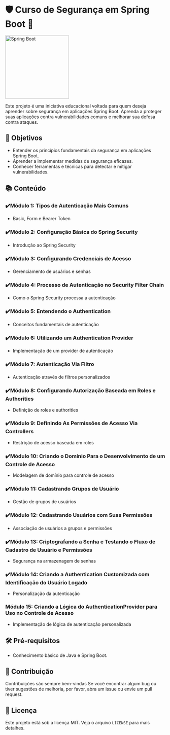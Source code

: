 # 🛡️ Curso de Segurança em Spring Boot 🚀

<img src="https://static-00.iconduck.com/assets.00/spring-icon-512x512-bdmpbhxj.png" alt="Spring Boot" width="200">

Este projeto é uma iniciativa educacional voltada para quem deseja aprender sobre segurança em aplicações Spring Boot. Aprenda a proteger suas aplicações contra vulnerabilidades comuns e melhorar sua defesa contra ataques.

## 🎯 Objetivos

- Entender os princípios fundamentais da segurança em aplicações Spring Boot.
- Aprender a implementar medidas de segurança eficazes.
- Conhecer ferramentas e técnicas para detectar e mitigar vulnerabilidades.

## 📚 Conteúdo

### ✔️Módulo 1: Tipos de Autenticação Mais Comuns
- Basic, Form e Bearer Token

### ✔️Módulo 2: Configuração Básica do Spring Security
- Introdução ao Spring Security

### ✔️Módulo 3: Configurando Credenciais de Acesso
- Gerenciamento de usuários e senhas

### ✔️Módulo 4: Processo de Autenticação no Security Filter Chain
- Como o Spring Security processa a autenticação

### ✔️Módulo 5: Entendendo o Authentication
- Conceitos fundamentais de autenticação

### ✔️Módulo 6: Utilizando um Authentication Provider
- Implementação de um provider de autenticação

### ✔️Módulo 7: Autenticação Via Filtro
- Autenticação através de filtros personalizados

### ✔️Módulo 8: Configurando Autorização Baseada em Roles e Authorities
- Definição de roles e authorities

### ✔️Módulo 9: Definindo As Permissões de Acesso Via Controllers
- Restrição de acesso baseada em roles

### ✔️Módulo 10: Criando o Domínio Para o Desenvolvimento de um Controle de Acesso
- Modelagem de domínio para controle de acesso

### ✔️Módulo 11: Cadastrando Grupos de Usuário
- Gestão de grupos de usuários

### ✔️Módulo 12: Cadastrando Usuários com Suas Permissões
- Associação de usuários a grupos e permissões

### ✔️Módulo 13: Criptografando a Senha e Testando o Fluxo de Cadastro de Usuário e Permissões
- Segurança na armazenagem de senhas

### ✔️Módulo 14: Criando a Authentication Customizada com Identificação do Usuário Logado
- Personalização da autenticação

### Módulo 15: Criando a Lógica do AuthenticationProvider para Uso no Controle de Acesso
- Implementação de lógica de autenticação personalizada

## 🛠️ Pré-requisitos

- Conhecimento básico de Java e Spring Boot.

## 🤝 Contribuição

Contribuições são sempre bem-vindas Se você encontrar algum bug ou tiver sugestões de melhoria, por favor, abra um issue ou envie um pull request.

## 📄 Licença

Este projeto está sob a licença MIT. Veja o arquivo `LICENSE` para mais detalhes.

